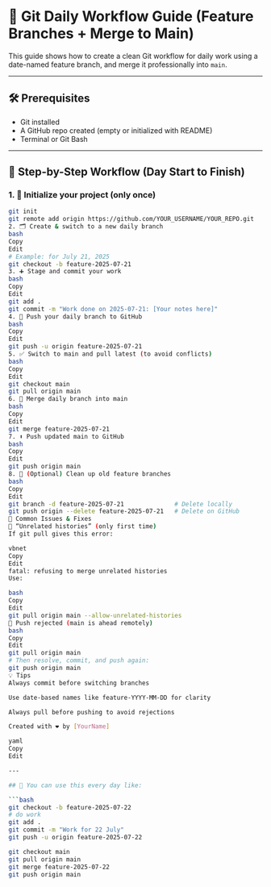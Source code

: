 # 📘 Git Daily Workflow Guide (Feature Branches + Merge to Main)

This guide shows how to create a clean Git workflow for daily work using a date-named feature branch, and merge it professionally into `main`.

---

## 🛠 Prerequisites

- Git installed
- A GitHub repo created (empty or initialized with README)
- Terminal or Git Bash

---

## 🧭 Step-by-Step Workflow (Day Start to Finish)

### 1. 📂 Initialize your project (only once)
```bash
git init
git remote add origin https://github.com/YOUR_USERNAME/YOUR_REPO.git
2. 🗂 Create & switch to a new daily branch
bash
Copy
Edit
# Example: for July 21, 2025
git checkout -b feature-2025-07-21
3. ➕ Stage and commit your work
bash
Copy
Edit
git add .
git commit -m "Work done on 2025-07-21: [Your notes here]"
4. 🚀 Push your daily branch to GitHub
bash
Copy
Edit
git push -u origin feature-2025-07-21
5. ✅ Switch to main and pull latest (to avoid conflicts)
bash
Copy
Edit
git checkout main
git pull origin main
6. 🔁 Merge daily branch into main
bash
Copy
Edit
git merge feature-2025-07-21
7. ⬆ Push updated main to GitHub
bash
Copy
Edit
git push origin main
8. 🧹 (Optional) Clean up old feature branches
bash
Copy
Edit
git branch -d feature-2025-07-21              # Delete locally
git push origin --delete feature-2025-07-21   # Delete on GitHub
🧯 Common Issues & Fixes
🔗 “Unrelated histories” (only first time)
If git pull gives this error:

vbnet
Copy
Edit
fatal: refusing to merge unrelated histories
Use:

bash
Copy
Edit
git pull origin main --allow-unrelated-histories
🚫 Push rejected (main is ahead remotely)
bash
Copy
Edit
git pull origin main
# Then resolve, commit, and push again:
git push origin main
💡 Tips
Always commit before switching branches

Use date-based names like feature-YYYY-MM-DD for clarity

Always pull before pushing to avoid rejections

Created with ❤️ by [YourName]

yaml
Copy
Edit

---

## 🔄 You can use this every day like:

```bash
git checkout -b feature-2025-07-22
# do work
git add .
git commit -m "Work for 22 July"
git push -u origin feature-2025-07-22

git checkout main
git pull origin main
git merge feature-2025-07-22
git push origin main
